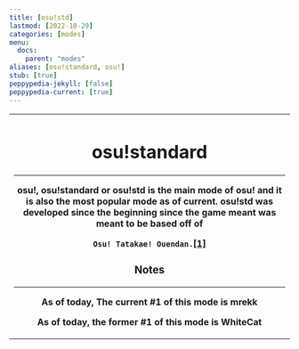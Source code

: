 ```yaml
---
title: [osu!std]
lastmod: [2022-10-29]
categories: [modes]
menu:
  docs:
    parent: "modes"
aliases: [osu!standard, osu!]
stub: [true]
peppypedia-jekyll: [false]
peppypedia-current: [true]
---
```

<table>
<th>
  <h1>osu!standard</h1>
  <hr>
  osu!, osu!standard or osu!std is the main mode of osu! and it is also the most popular mode as of current. osu!std was developed since the beginning since the game meant was meant to be based off of <p><code>Osu! Tatakae! Ouendan.</code><a href="https://en.wikipedia.org/wiki/Osu!">[1]</a></p>
  <h3>Notes</h3>
  <hr>
  <p> As of today, The current #1 of this mode is mrekk</p>
  <p> As of today, the former #1 of this mode is WhiteCat</p?
  </th>
  
  </th></tr></tbody></table>

